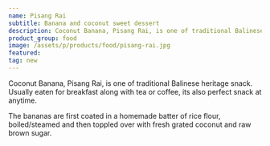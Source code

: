 ```yaml
---
name: Pisang Rai
subtitle: Banana and coconut sweet dessert
description: Coconut Banana, Pisang Rai, is one of traditional Balinese heritage snack. Usually eaten for breakfast along with tea or coffee, its also perfect snack at anytime.
product_group: food
image: /assets/p/products/food/pisang-rai.jpg
featured:
tag: new
---
```

Coconut Banana, Pisang Rai, is one of traditional Balinese heritage snack. Usually eaten for breakfast along with tea or coffee, its also perfect snack at anytime.

The bananas are first coated in a homemade batter of rice flour, boiled/steamed and then toppled over with fresh grated coconut and raw brown sugar.
